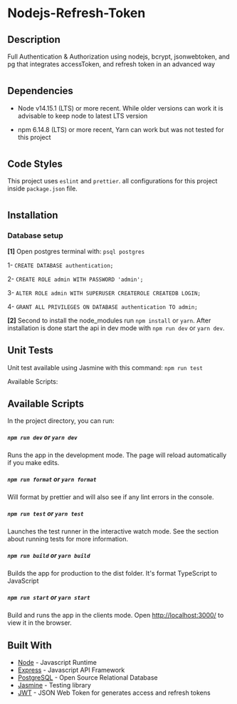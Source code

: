 # Nodejs-Refresh-Token

## Description

Full Authentication & Authorization using nodejs, bcrypt, jsonwebtoken, and pg that integrates accessToken, and refresh token in an advanced way

#

## Dependencies

- Node v14.15.1 (LTS) or more recent. While older versions can work it is advisable to keep node to latest LTS version

- npm 6.14.8 (LTS) or more recent, Yarn can work but was not tested for this project

#

## Code Styles

This project uses `eslint` and `prettier`. all configurations for this project inside `package.json` file.

#

## Installation

### Database setup

**[1]** Open postgres terminal with: `psql postgres`

1- `CREATE DATABASE authentication;`

2- `CREATE ROLE admin WITH PASSWORD 'admin';`

3- `ALTER ROLE admin WITH SUPERUSER CREATEROLE CREATEDB LOGIN;`

4- `GRANT ALL PRIVILEGES ON DATABASE authentication TO admin;`

**[2]** Second to install the node_modules run `npm install` or `yarn`. After installation is done start the api in dev mode with `npm run dev` or `yarn dev`.

## Unit Tests

Unit test available using Jasmine with this command: `npm run test`

Available Scripts:

## Available Scripts

In the project directory, you can run:

##### `npm run dev` or `yarn dev`

Runs the app in the development mode.
The page will reload automatically if you make edits.

##### `npm run format` or `yarn format`

Will format by prettier and will also see if any lint errors in the console.

##### `npm run test` or `yarn test`

Launches the test runner in the interactive watch mode.
See the section about running tests for more information.

##### `npm run build` or `yarn build`

Builds the app for production to the dist folder.
It's format TypeScript to JavaScript

##### `npm run start` or `yarn start`

Build and runs the app in the clients mode.
Open <http://localhost:3000/> to view it in the browser.

## Built With

- [Node](https://nodejs.org) - Javascript Runtime
- [Express](https://expressjs.com/) - Javascript API Framework
- [PostgreSQL](https://www.postgresql.org/) - Open Source Relational Database
- [Jasmine](https://jasmine.github.io/) - Testing library
- [JWT](https://jwt.io/) - JSON Web Token for generates access and refresh tokens
